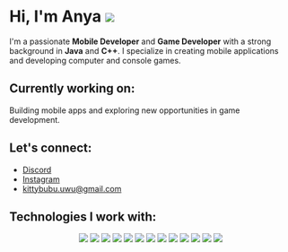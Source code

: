 # Hi, I'm Anya <img src="https://cdn.discordapp.com/attachments/1364182156490047499/1364205078172532866/asdd.png?ex=6808d27c&is=680780fc&hm=066c90e05eae4d0dcebfe2936a3b8c38f80e9f55e69cb1e33c118a5b6c6b2548&"/>

I'm a passionate **Mobile Developer** and **Game Developer** with a strong background in **Java** and **C++**. I specialize in creating mobile applications and developing computer and console games.


## Currently working on:
Building mobile apps and exploring new opportunities in game development.

## Let's connect:
- [Discord](https://discord.com/users/_nerocci)
- [Instagram](https://instagram.com/_nerocci)
- [kittybubu.uwu@gmail.com](mailto:kittybubu.uwu@gmail.com)

## Technologies I work with:

<div align="center">
  <img src="https://img.shields.io/badge/Java-007396?style=flat-square&logo=java&logoColor=white" />
  <img src="https://img.shields.io/badge/C%2B%2B-00599C?style=flat-square&logo=c%2B%2B&logoColor=white" />
  <img src="https://img.shields.io/badge/JavaScript-F7DF1E?style=flat-square&logo=javascript&logoColor=black" />
  <img src="https://img.shields.io/badge/Python-3776AB?style=flat-square&logo=python&logoColor=white" />
  <img src="https://img.shields.io/badge/C-A8B9CC?style=flat-square&logo=c&logoColor=white" />
  <img src="https://img.shields.io/badge/C%23-239120?style=flat-square&logo=csharp&logoColor=white" />
  <img src="https://img.shields.io/badge/PHP-777BB4?style=flat-square&logo=php&logoColor=white" />
  <img src="https://img.shields.io/badge/Ruby-CC342D?style=flat-square&logo=ruby&logoColor=white" />
  <img src="https://img.shields.io/badge/Rust-000000?style=flat-square&logo=rust&logoColor=white" />
  <img src="https://img.shields.io/badge/SQL-4479A1?style=flat-square&logo=sqlite&logoColor=white" />
  <img src="https://img.shields.io/badge/React-61DAFB?style=flat-square&logo=react&logoColor=black" />
  <img src="https://img.shields.io/badge/HTML5-E34F26?style=flat-square&logo=html5&logoColor=white" />
  <img src="https://img.shields.io/badge/CSS3-1572B6?style=flat-square&logo=css3&logoColor=white" />
</div>

